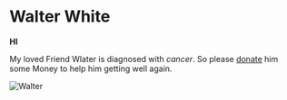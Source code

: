 # Walter White

**HI**

My loved Friend Wlater is diagnosed with *cancer*. So please [donate](http://www.savewalterwhite.com/) him some Money to help him getting well again.

![Walter](https://static.kino.de/wp-content/uploads/2016/03/breaking-bad-die-komplette-zweite-season-10-rcm0x1920u1.jpg)


